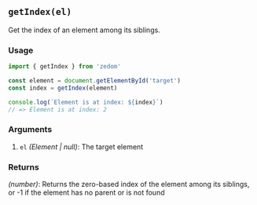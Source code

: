 ## `getIndex(el)`

Get the index of an element among its siblings.

### Usage

```ts
import { getIndex } from 'zedom'

const element = document.getElementById('target')
const index = getIndex(element)

console.log(`Element is at index: ${index}`)
// => Element is at index: 2
```

### Arguments

1. `el` *(Element | null)*: The target element

### Returns

*(number)*: Returns the zero-based index of the element among its siblings, or -1 if the element has no parent or is not found